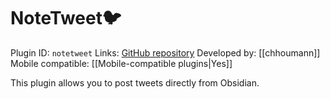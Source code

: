 # NoteTweet🐦

Plugin ID: `notetweet`
Links: [GitHub repository](https://github.com/chhoumann/notetweet_obsidian)
Developed by: [[chhoumann]]
Mobile compatible: [[Mobile-compatible plugins|Yes]]

This plugin allows you to post tweets directly from Obsidian.
